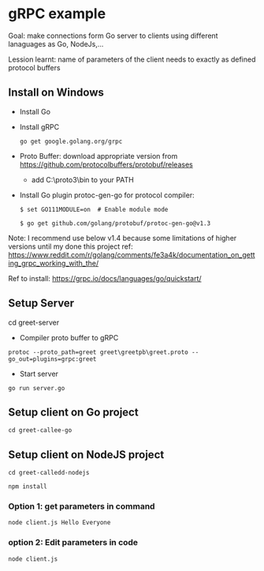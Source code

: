 # gRPC example 

Goal: make connections form Go server to clients using different lanaguages as Go, NodeJs,...

Lession learnt: name of parameters of the client needs to exactly as defined protocol buffers 

## Install on Windows

- Install Go

- Install gRPC 

    `go get google.golang.org/grpc`

- Proto Buffer: download appropriate version from https://github.com/protocolbuffers/protobuf/releases

    - add C:\proto3\bin to your PATH

- Install Go plugin protoc-gen-go for protocol compiler:

    `$ set GO111MODULE=on  # Enable module mode`

    `$ go get github.com/golang/protobuf/protoc-gen-go@v1.3`

Note: I recommend use below v1.4 because some limitations of higher versions until my done this project
ref: https://www.reddit.com/r/golang/comments/fe3a4k/documentation_on_getting_grpc_working_with_the/

Ref to install: https://grpc.io/docs/languages/go/quickstart/

## Setup Server

cd greet-server

- Compiler proto buffer to gRPC 

`protoc --proto_path=greet greet\greetpb\greet.proto --go_out=plugins=grpc:greet`

- Start server

`go run server.go`

## Setup client on Go project
`cd greet-callee-go`

## Setup client on NodeJS project
`cd greet-calledd-nodejs`

`npm install`

### Option 1: get parameters in command

`node client.js Hello Everyone`

### option 2: Edit parameters in code

`node client.js`


